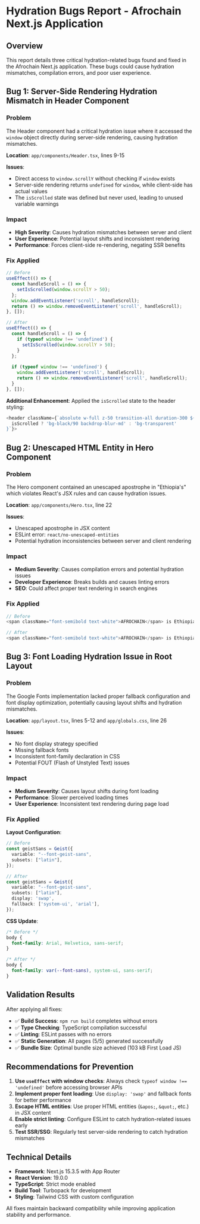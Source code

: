 # Hydration Bugs Report - Afrochain Next.js Application

## Overview
This report details three critical hydration-related bugs found and fixed in the Afrochain Next.js application. These bugs could cause hydration mismatches, compilation errors, and poor user experience.

## Bug 1: Server-Side Rendering Hydration Mismatch in Header Component

### **Problem**
The Header component had a critical hydration issue where it accessed the `window` object directly during server-side rendering, causing hydration mismatches.

**Location**: `app/components/Header.tsx`, lines 9-15

**Issues**:
- Direct access to `window.scrollY` without checking if `window` exists
- Server-side rendering returns `undefined` for `window`, while client-side has actual values
- The `isScrolled` state was defined but never used, leading to unused variable warnings

### **Impact**
- **High Severity**: Causes hydration mismatches between server and client
- **User Experience**: Potential layout shifts and inconsistent rendering
- **Performance**: Forces client-side re-rendering, negating SSR benefits

### **Fix Applied**
```typescript
// Before
useEffect(() => {
  const handleScroll = () => {
    setIsScrolled(window.scrollY > 50);
  };
  window.addEventListener('scroll', handleScroll);
  return () => window.removeEventListener('scroll', handleScroll);
}, []);

// After
useEffect(() => {
  const handleScroll = () => {
    if (typeof window !== 'undefined') {
      setIsScrolled(window.scrollY > 50);
    }
  };
  
  if (typeof window !== 'undefined') {
    window.addEventListener('scroll', handleScroll);
    return () => window.removeEventListener('scroll', handleScroll);
  }
}, []);
```

**Additional Enhancement**: Applied the `isScrolled` state to the header styling:
```typescript
<header className={`absolute w-full z-50 transition-all duration-300 ${
  isScrolled ? 'bg-black/90 backdrop-blur-md' : 'bg-transparent'
}`}>
```

## Bug 2: Unescaped HTML Entity in Hero Component

### **Problem**
The Hero component contained an unescaped apostrophe in "Ethiopia's" which violates React's JSX rules and can cause hydration issues.

**Location**: `app/components/Hero.tsx`, line 22

**Issues**:
- Unescaped apostrophe in JSX content
- ESLint error: `react/no-unescaped-entities`
- Potential hydration inconsistencies between server and client rendering

### **Impact**
- **Medium Severity**: Causes compilation errors and potential hydration issues
- **Developer Experience**: Breaks builds and causes linting errors
- **SEO**: Could affect proper text rendering in search engines

### **Fix Applied**
```typescript
// Before
<span className="font-semibold text-white">AFROCHAIN</span> is Ethiopia's largest blockchain...

// After
<span className="font-semibold text-white">AFROCHAIN</span> is Ethiopia&apos;s largest blockchain...
```

## Bug 3: Font Loading Hydration Issue in Root Layout

### **Problem**
The Google Fonts implementation lacked proper fallback configuration and font display optimization, potentially causing layout shifts and hydration mismatches.

**Location**: `app/layout.tsx`, lines 5-12 and `app/globals.css`, line 26

**Issues**:
- No font display strategy specified
- Missing fallback fonts
- Inconsistent font-family declaration in CSS
- Potential FOUT (Flash of Unstyled Text) issues

### **Impact**
- **Medium Severity**: Causes layout shifts during font loading
- **Performance**: Slower perceived loading times
- **User Experience**: Inconsistent text rendering during page load

### **Fix Applied**
**Layout Configuration**:
```typescript
// Before
const geistSans = Geist({
  variable: "--font-geist-sans",
  subsets: ["latin"],
});

// After
const geistSans = Geist({
  variable: "--font-geist-sans",
  subsets: ["latin"],
  display: 'swap',
  fallback: ['system-ui', 'arial'],
});
```

**CSS Update**:
```css
/* Before */
body {
  font-family: Arial, Helvetica, sans-serif;
}

/* After */
body {
  font-family: var(--font-sans), system-ui, sans-serif;
}
```

## Validation Results

After applying all fixes:
- ✅ **Build Success**: `npm run build` completes without errors
- ✅ **Type Checking**: TypeScript compilation successful
- ✅ **Linting**: ESLint passes with no errors
- ✅ **Static Generation**: All pages (5/5) generated successfully
- ✅ **Bundle Size**: Optimal bundle size achieved (103 kB First Load JS)

## Recommendations for Prevention

1. **Use `useEffect` with window checks**: Always check `typeof window !== 'undefined'` before accessing browser APIs
2. **Implement proper font loading**: Use `display: 'swap'` and fallback fonts for better performance
3. **Escape HTML entities**: Use proper HTML entities (`&apos;`, `&quot;`, etc.) in JSX content
4. **Enable strict linting**: Configure ESLint to catch hydration-related issues early
5. **Test SSR/SSG**: Regularly test server-side rendering to catch hydration mismatches

## Technical Details

- **Framework**: Next.js 15.3.5 with App Router
- **React Version**: 19.0.0
- **TypeScript**: Strict mode enabled
- **Build Tool**: Turbopack for development
- **Styling**: Tailwind CSS with custom configuration

All fixes maintain backward compatibility while improving application stability and performance.